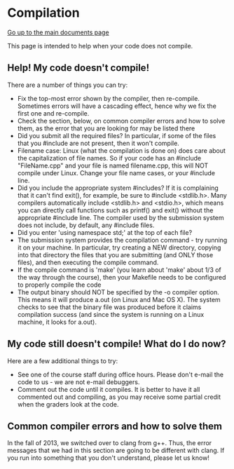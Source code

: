 Compilation
===========

[Go up to the main documents page](index.html)

This page is intended to help when your code does not compile.


Help!  My code doesn't compile!
-------------------------------

There are a number of things you can try:

- Fix the top-most error shown by the compiler, then re-compile.
  Sometimes errors will have a cascading effect, hence why we fix the
  first one and re-compile.
- Check the section, below, on common compiler errors and how to solve
  them, as the error that you are looking for may be listed there
- Did you submit all the required files?  In particular, if some of
  the files that you #include are not present, then it won't compile.
- Filename case: Linux (what the compilation is done on) does care
  about the capitalization of file names.  So if your code has an
  \#include "FileName.cpp" and your file is named filename.cpp, this
  will NOT compile under Linux.  Change your file name cases, or your
  \#include line.
- Did you include the appropriate system #includes?  If it is
  complaining that it can't find exit(), for example, be sure to
  \#include <stdlib.h>.  Many compilers automatically include <stdlib.h>
  and <stdio.h>, which means you can directly call functions such as
  printf() and exit() without the appropriate #include line.  The
  compiler used by the submission system does not include, by default,
  any #include files.
- Did you enter 'using namespace std;' at the top of each file?
- The submission system provides the compilation command - try running
  it on your machine.  In particular, try creating a NEW directory,
  copying into that directory the files that you are submitting (and
  ONLY those files), and then executing the compile command.
- If the compile command is 'make' (you learn about 'make' about 1/3
  of the way through the course), then your Makefile needs to be
  configured to properly compile the code
- The output binary should NOT be specified by the -o compiler option.
  This means it will produce a.out (on Linux and Mac OS X).  The system
  checks to see that the binary file was produced before it claims
  compilation success (and since the system is running on a Linux
  machine, it looks for a.out).

My code still doesn't compile!  What do I do now?
-------------------------------------------------

Here are a few additional things to try:

- See one of the course staff during office hours.  Please don't
  e-mail the code to us - we are not e-mail debuggers.
- Comment out the code until it compiles.  It is better to have it all
  commented out and compiling, as you may receive some partial credit
  when the graders look at the code.


Common compiler errors and how to solve them
--------------------------------------------

In the fall of 2013, we switched over to clang from g++.  Thus, the error messages that we had in this section are going to be different with clang.  If you run into something that you don't understand, please let us know!


